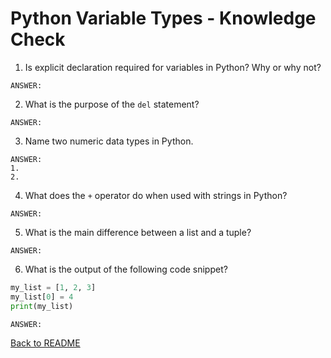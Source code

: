 # Python Variable Types - Knowledge Check


1. Is explicit declaration required for variables in Python? Why or why not?
```
ANSWER:
```


2. What is the purpose of the `del` statement?
```
ANSWER:
```


3. Name two numeric data types in Python.
```
ANSWER:
1.
2.
```


4. What does the `+` operator do when used with strings in Python?
```
ANSWER:
```


5. What is the main difference between a list and a tuple?
```
ANSWER:
```


6. What is the output of the following code snippet?
```python
my_list = [1, 2, 3]
my_list[0] = 4
print(my_list)
```
```
ANSWER:
```

[Back to README](README.md)

